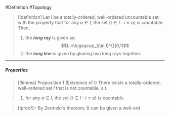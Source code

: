 #Definition #Topology 

> [!definition]
> Let $I$ be a totally-ordered, well-ordered uncountable set with the property that for any $a\in I$, the set $\{ i\in I:i\leq a \}$ is countable. Then, 
> 1. the ***long ray*** is given as: $$L:=\bigsqcup_{i\in I}^{}[0,1)$$
> 2. the ***long line*** is given by glueing two long rays together. 
---
##### Properties
> [!lemma] Proposition 1 (Existence of I)
> There exists a totally-ordered, well-ordered set $I$ that is not countable, s.t. 
> 1. for any $a\in I$, the set $\{ i\in I:i\leq a \}$ is countable. 

> [!proof]+
> By Zermelo's theorem, $\mathbb{R}$ can be given a well-ord